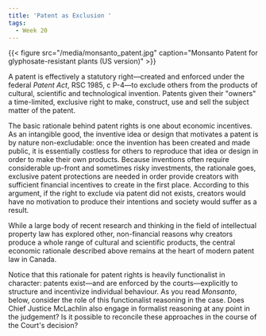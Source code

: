 ```yaml
---
title: 'Patent as Exclusion '
tags:
  - Week 20
---
```


{{< figure src="/media/monsanto_patent.jpg" caption="Monsanto Patent for glyphosate-resistant plants (US version)" >}}

A patent is effectively a statutory right—created and enforced under the federal *Patent Act*, RSC 1985, c P-4—to exclude others from the products of cultural, scientific and technological invention. Patents given their "owners" a time-limited, exclusive right to make, construct, use and sell the subject matter of the patent. 

The basic rationale behind patent rights is one about economic incentives. As an intangible good, the inventive idea or design that motivates a patent is by nature non-excludable: once the invention has been created and made public, it is essentially costless for others to reproduce that idea or design in order to make their own products. Because inventions often require considerable up-front and sometimes risky investments, the rationale goes, exclusive patent protections are needed in order provide creators with sufficient financial incentives to create in the first place. According to this argument, if the right to exclude via patent did not exists, creators would have no motivation to produce their intentions and society would suffer as a result. 

While a large body of recent research and thinking in the field of intellectual property law has explored other, non-financial reasons why creators produce a whole range of cultural and scientific products, the central economic rationale described above remains at the heart of modern patent law in Canada. 

Notice that this rationale for patent rights is heavily functionalist in character: patents exist—and are enforced by the courts—explicitly to structure and incentivize individual behaviour. As you read *Monsanto*, below, consider the role of this functionalist reasoning in the case. Does Chief Justice McLachlin also engage in formalist reasoning at any point in the judgement? Is it possible to reconcile these approaches in the course of the Court's decision? 
